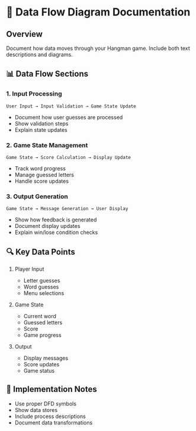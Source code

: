 # 🔄 Data Flow Diagram Documentation

## Overview
Document how data moves through your Hangman game. Include both text descriptions and diagrams.

## 📊 Data Flow Sections

### 1. Input Processing
```
User Input → Input Validation → Game State Update
```
- Document how user guesses are processed
- Show validation steps
- Explain state updates

### 2. Game State Management
```
Game State → Score Calculation → Display Update
```
- Track word progress
- Manage guessed letters
- Handle score updates

### 3. Output Generation
```
Game State → Message Generation → User Display
```
- Show how feedback is generated
- Document display updates
- Explain win/lose condition checks

## 🔍 Key Data Points
1. Player Input
   - Letter guesses
   - Word guesses
   - Menu selections

2. Game State
   - Current word
   - Guessed letters
   - Score
   - Game progress

3. Output
   - Display messages
   - Score updates
   - Game status

## 📝 Implementation Notes
- Use proper DFD symbols
- Show data stores
- Include process descriptions
- Document data transformations
